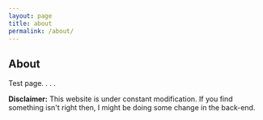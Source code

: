 ```yaml
---
layout: page
title: about
permalink: /about/
---
```


## About

Test page.
.
.
.

**Disclaimer:** This website is under constant modification.
If you find something isn't right then,
I might be doing some change in the back-end.
